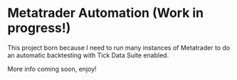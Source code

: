# Metatrader Automation (Work in progress!)

This project born because I need to run many instances of Metatrader to do an automatic backtesting with Tick Data Suite enabled.

More info coming soon, enjoy!

